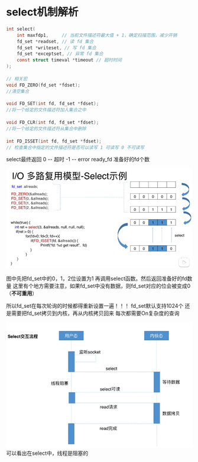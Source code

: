 # select机制解析
```c
int select(
    int maxfdp1,     // 当前文件描述符最大值 + 1，确定扫描范围，减少开销
    fd_set *readset, // 读 fd 集合
    fd_set *writeset, // 写 fd 集合
    fd_set *exceptset, // 异常 fd 集合
    const struct timeval *timeout // 超时时间
);

// 相关宏
void FD_ZERO(fd_set *fdset);           
//清空集合

void FD_SET(int fd, fd_set *fdset);   
//将一个给定的文件描述符加入集合之中

void FD_CLR(int fd, fd_set *fdset);   
//将一个给定的文件描述符从集合中删除

int FD_ISSET(int fd, fd_set *fdset);   
// 检查集合中指定的文件描述符是否可以读写 1 可读写 0 不可读写
```
select最终返回
0 -- 超时
-1 -- error
ready_fd 准备好的fd个数

![](./pictures/select.png)

图中先把fd_set中的0，1，2位设置为1
再调用select函数。然后返回准备好的fd数量
这里有个地方需要注意，如果fd_set中没有数据，则fd_set对应的位会被变成0（**不可重用**）

所以fd_set在每次轮询的时候都得重新设置一遍！！！
fd_set默认支持1024个
还是需要把fd_set拷贝到内核，再从内核拷贝回来
每次都需要On复杂度的查询

![](./pictures/select%E4%BA%A4%E4%BA%92%E6%B5%81%E7%A8%8B.png)
可以看出在select中，线程是阻塞的
